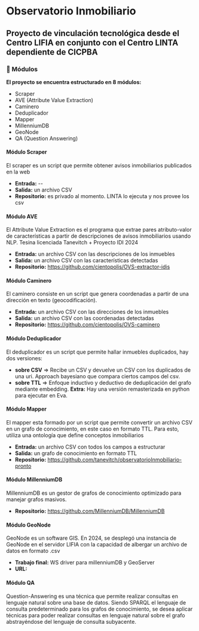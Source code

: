 # Observatorio Inmobiliario
## Proyecto de vinculación tecnológica desde el Centro LIFIA en conjunto con el Centro LINTA dependiente de CICPBA
### 🌱 Módulos
**El proyecto se encuentra estructurado en 8 módulos:** 
- Scraper
- AVE (Attribute Value Extraction)
- Caminero
- Deduplicador
- Mapper
- MillenniumDB
- GeoNode
- QA (Question Answering)


#### Módulo Scraper
El scraper es un script que permite obtener avisos inmobiliarios publicados en la web

- **Entrada:** --
- **Salida:** un archivo CSV
- **Repositorio:** es privado al momento. LINTA lo ejecuta y nos provee los csv

#### Módulo AVE
El Attribute Value Extraction es el programa que extrae pares atributo-valor de características a partir de descripciones de avisos inmobiliarios usando NLP. Tesina licenciada Tanevitch + Proyecto IDI 2024

- **Entrada:** un archivo CSV con las descripciones de los inmuebles
- **Salida:** un archivo CSV con las características detectadas
- **Repositorio:** https://github.com/cientopolis/OVS-extractor-idis

#### Módulo Caminero
El caminero consiste en un script que genera coordenadas a partir de una dirección en texto (geocodificación).

- **Entrada:** un archivo CSV con las direcciones de los inmuebles
- **Salida:** un archivo CSV con las coordenadas  detectadas
- **Repositorio:** https://github.com/cientopolis/OVS-caminero

#### Módulo Deduplicador
El deduplicador es un script que permite hallar inmuebles duplicados, hay dos versiones:
- **sobre CSV** => Recibe un CSV y devuelve un CSV con los duplicados de una uri. Approach bayesiano que compara ciertos campos del csv.
- **sobre TTL** => Enfoque inductivo y deductivo de deduplicación del grafo mediante embedding.
**Extra:** Hay una versión remasterizada en python para ejecutar en Eva.

#### Módulo Mapper
El mapper esta formado por un script que permite convertir un archivo CSV en un grafo de conocimiento, en este caso en formato TTL. Para esto, utiliza una ontología que define conceptos inmobiliarios

- **Entrada:** un archivo CSV con todos los campos a estructurar
- **Salida:** un grafo de conocimiento en formato TTL
- **Repositorio:** https://github.com/tanevitch/observatorioInmobiliario-pronto

#### Módulo MillenniumDB
MillenniumDB es un gestor de grafos de conocimiento optimizado para manejar grafos masivos.

- **Repositorio:** https://github.com/MillenniumDB/MillenniumDB

#### Módulo GeoNode
GeoNode es un software GIS. En 2024, se desplegó una instancia de GeoNode en el servidor LIFIA con la capacidad de albergar un archivo de datos en formato .csv

- **Trabajo final:** WS driver para millenniumDB y GeoServer
- **URL:** 

#### Módulo QA
Question-Answering es una técnica que permite realizar consultas en lenguaje natural sobre una base de datos. Siendo SPARQL el lenguaje de consulta predeterminado para los grafos de conocimiento, se desea aplicar técnicas para poder realizar consultas en lenguaje natural sobre el grafo abstrayéndose del lenguaje de consulta subyacente.


